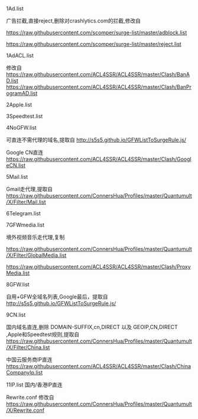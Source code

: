 
1Ad.list 

广告拦截,直接reject,删除对crashlytics.com的拦截,修改自

https://raw.githubusercontent.com/scomper/surge-list/master/adblock.list

https://raw.githubusercontent.com/scomper/surge-list/master/reject.list

1AdACL.list

修改自
https://raw.githubusercontent.com/ACL4SSR/ACL4SSR/master/Clash/BanAD.list
https://raw.githubusercontent.com/ACL4SSR/ACL4SSR/master/Clash/BanProgramAD.list

2Apple.list

3Speedtest.list

4NoGFW.list

可直连不需代理的域名,提取自
http://s5s5.github.io/GFWListToSurgeRule.js/

Google CN直连
https://raw.githubusercontent.com/ACL4SSR/ACL4SSR/master/Clash/GoogleCN.list

5Mail.list

Gmail走代理,提取自
https://raw.githubusercontent.com/ConnersHua/Profiles/master/Quantumult/X/Filter/Mail.list

6Telegram.list 

7GFWmedia.list

境外视频音乐走代理,复制

https://raw.githubusercontent.com/ConnersHua/Profiles/master/Quantumult/X/Filter/GlobalMedia.list 

https://raw.githubusercontent.com/ACL4SSR/ACL4SSR/master/Clash/ProxyMedia.list

8GFW.list 

自用+GFW全域名列表,Google最后，提取自
http://s5s5.github.io/GFWListToSurgeRule.js/

9CN.list 

国内域名直连,删除 DOMAIN-SUFFIX,cn,DIRECT 以及 GEOIP,CN,DIRECT ,Apple和Speedtest规则,提取自
https://raw.githubusercontent.com/ConnersHua/Profiles/master/Quantumult/X/Filter/China.list

中国云服务商IP直连
https://raw.githubusercontent.com/ACL4SSR/ACL4SSR/master/Clash/ChinaCompanyIp.list

11IP.list 国内/香港IP直连

Rewrite.conf 修改自
https://raw.githubusercontent.com/ConnersHua/Profiles/master/Quantumult/X/Rewrite.conf
